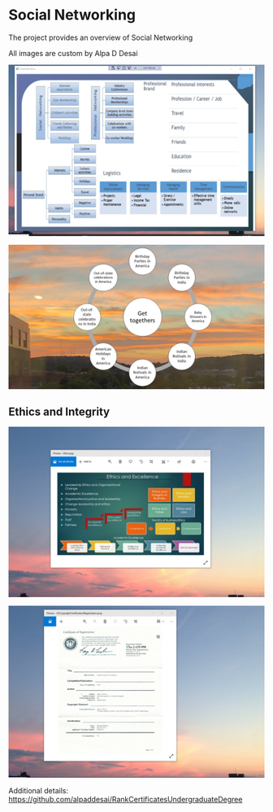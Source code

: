 # Social Networking 

The project provides an overview of Social Networking 

All images are custom by Alpa D Desai

![image](SocialNetworking.png)

![image](SocialParties.jpg)

## Ethics and Integrity
![image](EthicsandExcellence.png)

![image](USCopyrightCertificate.png)

Additional details: https://github.com/alpaddesai/RankCertificatesUndergraduateDegree
